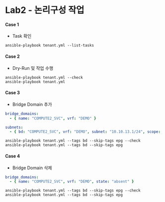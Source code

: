 # Lab2 - 논리구성 작업

#### Case 1

- Task 확인

```
ansible-playbook tenant.yml --list-tasks
```

#### Case 2

- Dry-Run 및 작업 수행

```
ansible-playbook tenant.yml --check
ansible-playbook tenant.yml
```

#### Case 3

- Bridge Domain 추가

```yaml
bridge_domains:
  - { name: "COMPUTE2_SVC", vrf: "DEMO" }

subnets:
  - { bd: "COMPUTE2_SVC", vrf: "DEMO", subnet: "10.10.13.1/24", scope: "public" }
```

```
ansible-playbook tenant.yml --tags bd --skip-tags epg --check
ansible-playbook tenant.yml --tags bd --skip-tags epg
```

#### Case 4

- Bridge Domain 삭제

```yaml
bridge_domains:
  - { name: "COMPUTE2_SVC", vrf: "DEMO", state: "absent" }
```

```
ansible-playbook tenant.yml --tags bd --skip-tags epg --check
ansible-playbook tenant.yml --tags bd --skip-tags epg
```